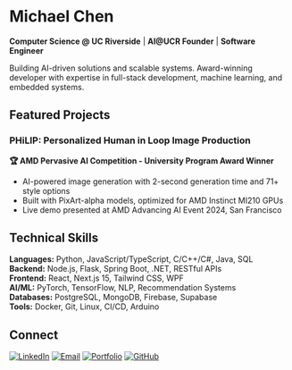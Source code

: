 # Michael Chen

**Computer Science @ UC Riverside** | **AI@UCR Founder** | **Software Engineer**

Building AI-driven solutions and scalable systems. Award-winning developer with expertise in full-stack development, machine learning, and embedded systems.

## Featured Projects

### PHiLIP: Personalized Human in Loop Image Production
**🏆 AMD Pervasive AI Competition - University Program Award Winner**
- AI-powered image generation with 2-second generation time and 71+ style options
- Built with PixArt-alpha models, optimized for AMD Instinct MI210 GPUs
- Live demo presented at AMD Advancing AI Event 2024, San Francisco

## Technical Skills

**Languages:** Python, JavaScript/TypeScript, C/C++/C#, Java, SQL  
**Backend:** Node.js, Flask, Spring Boot, .NET, RESTful APIs  
**Frontend:** React, Next.js 15, Tailwind CSS, WPF  
**AI/ML:** PyTorch, TensorFlow, NLP, Recommendation Systems  
**Databases:** PostgreSQL, MongoDB, Firebase, Supabase  
**Tools:** Docker, Git, Linux, CI/CD, Arduino

## Connect

[![LinkedIn](https://img.shields.io/badge/LinkedIn-0077B5?style=flat&logo=linkedin&logoColor=white)](https://www.linkedin.com/in/michael-luo-chen/)
[![Email](https://img.shields.io/badge/Email-D14836?style=flat&logo=gmail&logoColor=white)](mailto:michaelluochen1@gmail.com)
[![Portfolio](https://img.shields.io/badge/Portfolio-000000?style=flat&logo=vercel&logoColor=white)](https://mchen04.github.io/)
[![GitHub](https://img.shields.io/badge/GitHub-100000?style=flat&logo=github&logoColor=white)](https://github.com/mchen04)
